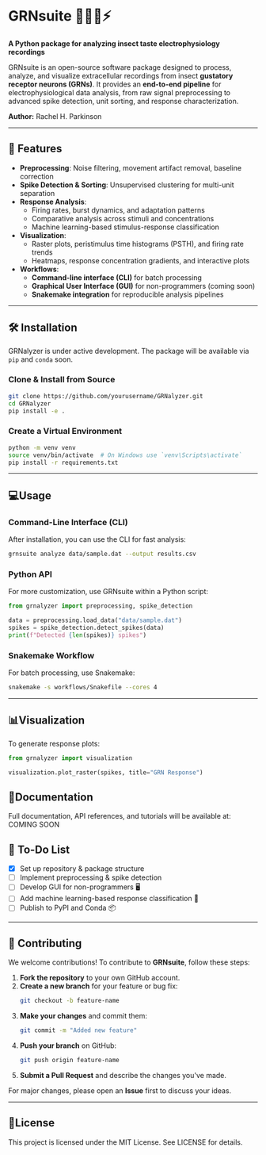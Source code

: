 # GRNsuite 🍯🐝👅⚡  
**A Python package for analyzing insect taste electrophysiology recordings**  

GRNsuite is an open-source software package designed to process, analyze, and visualize extracellular recordings from insect **gustatory receptor neurons (GRNs)**. It provides an **end-to-end pipeline** for electrophysiological data analysis, from raw signal preprocessing to advanced spike detection, unit sorting, and response characterization.  

**Author:** Rachel H. Parkinson

---

## 🚀 **Features**
- **Preprocessing**: Noise filtering, movement artifact removal, baseline correction  
- **Spike Detection & Sorting**: Unsupervised clustering for multi-unit separation  
- **Response Analysis**:  
  - Firing rates, burst dynamics, and adaptation patterns  
  - Comparative analysis across stimuli and concentrations  
  - Machine learning-based stimulus-response classification  
- **Visualization**:  
  - Raster plots, peristimulus time histograms (PSTH), and firing rate trends  
  - Heatmaps, response concentration gradients, and interactive plots  
- **Workflows**:  
  - **Command-line interface (CLI)** for batch processing  
  - **Graphical User Interface (GUI)** for non-programmers (coming soon)  
  - **Snakemake integration** for reproducible analysis pipelines  

---

## 🛠️ **Installation**
GRNalyzer is under active development. The package will be available via `pip` and `conda` soon.  

### **Clone & Install from Source**
```bash
git clone https://github.com/yourusername/GRNalyzer.git
cd GRNalyzer
pip install -e .
```

### **Create a Virtual Environment**
```bash
python -m venv venv
source venv/bin/activate  # On Windows use `venv\Scripts\activate`
pip install -r requirements.txt
```

---
## 💻**Usage**

### **Command-Line Interface (CLI)**
After installation, you can use the CLI for fast analysis:
```bash
grnsuite analyze data/sample.dat --output results.csv
```

### **Python API**
For more customization, use GRNsuite within a Python script:
```python
from grnalyzer import preprocessing, spike_detection

data = preprocessing.load_data("data/sample.dat")
spikes = spike_detection.detect_spikes(data)
print(f"Detected {len(spikes)} spikes")
```

### **Snakemake Workflow**
For batch processing, use Snakemake:
```bash
snakemake -s workflows/Snakefile --cores 4
```

---
## 📊**Visualization**
To generate response plots:
```python
from grnalyzer import visualization

visualization.plot_raster(spikes, title="GRN Response")
```

## 📖**Documentation**
Full documentation, API references, and tutorials will be available at:
COMING SOON

## 📝 **To-Do List**
- [x] Set up repository & package structure  
- [ ] Implement preprocessing & spike detection  
- [ ] Develop GUI for non-programmers 🖥️  
- [ ] Add machine learning-based response classification 🤖  
- [ ] Publish to PyPI and Conda 📦  

---

## 👥 **Contributing**
We welcome contributions! To contribute to **GRNsuite**, follow these steps:  

1. **Fork the repository** to your own GitHub account.  
2. **Create a new branch** for your feature or bug fix:  
   ```bash
   git checkout -b feature-name
   ```
3. **Make your changes** and commit them:
   ```bash
   git commit -m "Added new feature"
   ```
4. **Push your branch** on GitHub:
   ```bash
   git push origin feature-name
   ```
5. **Submit a Pull Request** and describe the changes you've made.

For major changes, please open an **Issue** first to discuss your ideas.

---
## 📜**License**
This project is licensed under the MIT License. See LICENSE for details.


